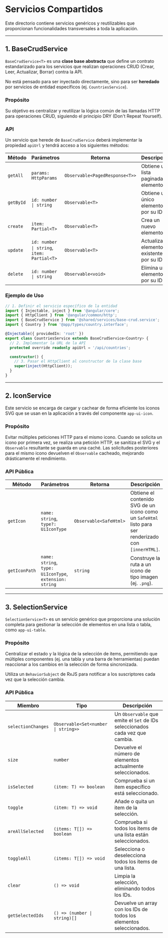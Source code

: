 <!-- File: d:\desarrollos\countries2\frontend\src\app\shared\services\README.md | Last Modified: 2025-10-19 -->

# Servicios Compartidos

Este directorio contiene servicios genéricos y reutilizables que proporcionan funcionalidades transversales a toda la aplicación.

---

## 1. BaseCrudService

`BaseCrudService<T>` es una **clase base abstracta** que define un contrato estandarizado para los servicios que realizan operaciones CRUD (Crear, Leer, Actualizar, Borrar) contra la API.

No está pensado para ser inyectado directamente, sino para ser **heredado** por servicios de entidad específicos (ej. `CountriesService`).

### Propósito

Su objetivo es centralizar y reutilizar la lógica común de las llamadas HTTP para operaciones CRUD, siguiendo el principio DRY (Don't Repeat Yourself).

### API

Un servicio que herede de `BaseCrudService` deberá implementar la propiedad `apiUrl` y tendrá acceso a los siguientes métodos:

| Método     | Parámetros                               | Retorna                        | Descripción                                       |
| ---------- | ---------------------------------------- | ------------------------------ | ------------------------------------------------- |
| `getAll`   | `params: HttpParams`                     | `Observable<PagedResponse<T>>` | Obtiene una lista paginada de elementos.          |
| `getById`  | `id: number \| string`                  | `Observable<T>`                | Obtiene un único elemento por su ID.              |
| `create`   | `item: Partial<T>`                       | `Observable<T>`                | Crea un nuevo elemento.                           |
| `update`   | `id: number \| string`, `item: Partial<T>` | `Observable<T>`                | Actualiza un elemento existente por su ID.        |
| `delete`   | `id: number \| string`                  | `Observable<void>`             | Elimina un elemento por su ID.                    |

### Ejemplo de Uso

```typescript
// 1. Definir el servicio específico de la entidad
import { Injectable, inject } from '@angular/core';
import { HttpClient } from '@angular/common/http';
import { BaseCrudService } from '@shared/services/base-crud.service';
import { Country } from '@app/types/country.interface';

@Injectable({ providedIn: 'root' })
export class CountriesService extends BaseCrudService<Country> {
  // 2. Implementar la URL de la API
  protected override readonly apiUrl = '/api/countries';

  constructor() {
    // 3. Pasar el HttpClient al constructor de la clase base
    super(inject(HttpClient));
  }
}
```

---

## 2. IconService

Este servicio se encarga de cargar y cachear de forma eficiente los iconos SVG que se usan en la aplicación a través del componente `app-ui-icon`.

### Propósito

Evitar múltiples peticiones HTTP para el mismo icono. Cuando se solicita un icono por primera vez, se realiza una petición HTTP, se sanitiza el SVG y el `Observable` resultante se guarda en una caché. Las solicitudes posteriores para el mismo icono devuelven el `Observable` cacheado, mejorando drásticamente el rendimiento.

### API Pública

| Método        | Parámetros                                                  | Retorna                  | Descripción                                                                                              |
| ------------- | ----------------------------------------------------------- | ------------------------ | -------------------------------------------------------------------------------------------------------- |
| `getIcon`     | `name: string`, `type?: UiIconType`                         | `Observable<SafeHtml>`   | Obtiene el contenido SVG de un icono como un `SafeHtml` listo para ser renderizado con `[innerHTML]`. |
| `getIconPath` | `name: string`, `type: UiIconType`, `extension: string` | `string`                 | Construye la ruta a un icono de tipo imagen (ej. `.png`).                                                |

---

## 3. SelectionService

`SelectionService<T>` es un servicio genérico que proporciona una solución completa para gestionar la selección de elementos en una lista o tabla, como `app-ui-table`.

### Propósito

Centralizar el estado y la lógica de la selección de items, permitiendo que múltiples componentes (ej. una tabla y una barra de herramientas) puedan reaccionar a los cambios en la selección de forma sincronizada.

Utiliza un `BehaviorSubject` de RxJS para notificar a los suscriptores cada vez que la selección cambia.

### API Pública

| Miembro              | Tipo                                | Descripción                                                              |
| -------------------- | ----------------------------------- | ------------------------------------------------------------------------ |
| `selectionChanges`   | `Observable<Set<number \| string>>` | Un `Observable` que emite el `Set` de IDs seleccionados cada vez que cambia. |
| `size`               | `number`                            | Devuelve el número de elementos actualmente seleccionados.               |
| `isSelected`         | `(item: T) => boolean`              | Comprueba si un item específico está seleccionado.                       |
| `toggle`             | `(item: T) => void`                 | Añade o quita un item de la selección.                                   |
| `areAllSelected`     | `(items: T[]) => boolean`           | Comprueba si todos los items de una lista están seleccionados.           |
| `toggleAll`          | `(items: T[]) => void`              | Selecciona o deselecciona todos los items de una lista.                  |
| `clear`              | `() => void`                        | Limpia la selección, eliminando todos los IDs.                           |
| `getSelectedIds`     | `() => (number \| string)[]`        | Devuelve un array con los IDs de todos los elementos seleccionados.      |
